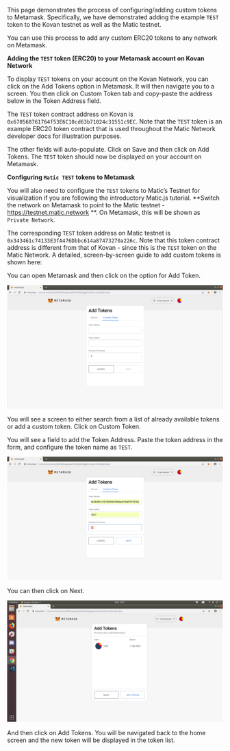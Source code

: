 This page demonstrates the process of configuring/adding custom tokens to Metamask. Specifically, we have demonstrated adding the example `TEST` token to the Kovan testnet as well as the Matic testnet. 

You can use this process to add any custom ERC20 tokens to any network on Metamask.

**Adding the `TEST` token (ERC20) to your Metamask account on Kovan Network**

To display `TEST` tokens on your account on the Kovan Network, you can click on the Add Tokens option in Metamask. It will then navigate you to a screen. You then click on Custom Token tab and copy-paste the address below in the Token Address field.

The `TEST` token contract address on Kovan is `0x670568761764f53E6C10cd63b71024c31551c9EC`. Note that the `TEST` token is an example ERC20 token contract that is used throughout the Matic Network developer docs for illustration purposes.

The other fields will auto-populate. Click on Save and then click on Add Tokens. The `TEST` token should now be displayed on your account on Metamask.

**Configuring `Matic TEST` tokens to Metamask**

You will also need to configure the `TEST` tokens to Matic’s Testnet for visualization if you are following the introductory Matic.js tutorial. **Switch the network on Metamask to point to the Matic testnet - https://testnet.matic.network **. On Metamask, this will be shown as `Private Network`.

The corresponding `TEST` token address on Matic testnet is `0x343461c74133E3fA476Dbbc614a87473270a226c`. Note that this token contract address is different from that of Kovan - since this is the `TEST` token on the Matic Network. A detailed, screen-by-screen guide to add custom tokens is shown here:

You can open Metamask and then click on the option for Add Token.

![](images/configure-custom-token-1.png?raw=true)

You will see a screen to either search from a list of already available tokens or add a custom token. Click on Custom Token.

You will see a field to add the Token Address. Paste the token address in the form, and configure the token name as `TEST`.

![](images/configure-custom-token-2.png?raw=true)

You can then click on Next.

![](images/configure-custom-token-3.png?raw=true)

And then click on Add Tokens. You will be navigated back to the home screen and the new token will be displayed in the token list.